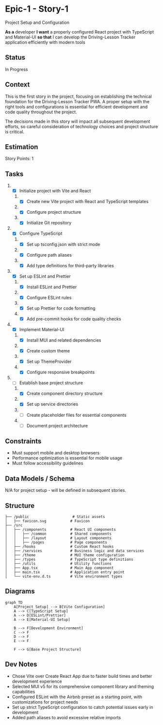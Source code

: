 # Epic-1 - Story-1

Project Setup and Configuration

**As a** developer
**I want** a properly configured React project with TypeScript and Material-UI
**so that** I can develop the Driving-Lesson Tracker application efficiently with modern tools

## Status

In Progress

## Context

This is the first story in the project, focusing on establishing the technical foundation for the Driving-Lesson Tracker PWA. A proper setup with the right tools and configurations is essential for efficient development and code quality throughout the project. 

The decisions made in this story will impact all subsequent development efforts, so careful consideration of technology choices and project structure is critical.

## Estimation

Story Points: 1

## Tasks

1. - [x] Initialize project with Vite and React
   1. - [x] Create new Vite project with React and TypeScript templates
   2. - [x] Configure project structure
   3. - [x] Initialize Git repository

2. - [x] Configure TypeScript
   1. - [x] Set up tsconfig.json with strict mode
   2. - [x] Configure path aliases
   3. - [x] Add type definitions for third-party libraries

3. - [x] Set up ESLint and Prettier
   1. - [x] Install ESLint and Prettier
   2. - [x] Configure ESLint rules
   3. - [x] Set up Prettier for code formatting
   4. - [x] Add pre-commit hooks for code quality checks

4. - [x] Implement Material-UI
   1. - [x] Install MUI and related dependencies
   2. - [x] Create custom theme
   3. - [x] Set up ThemeProvider
   4. - [x] Configure responsive breakpoints

5. - [ ] Establish base project structure
   1. - [x] Create component directory structure
   2. - [x] Set up service directories
   3. - [ ] Create placeholder files for essential components
   4. - [ ] Document project architecture

## Constraints

- Must support mobile and desktop browsers
- Performance optimization is essential for mobile usage
- Must follow accessibility guidelines

## Data Models / Schema

N/A for project setup - will be defined in subsequent stories.

## Structure

```
├── /public                    # Static assets
│   ├── favicon.svg           # Favicon
├── /src
│   ├── /components           # React UI components
│   │   ├── /common           # Shared components
│   │   ├── /layout           # Layout components
│   │   ├── /pages            # Page components
│   ├── /hooks                # Custom React hooks
│   ├── /services             # Business logic and data services
│   ├── /theme                # MUI theme configuration
│   ├── /types                # TypeScript type definitions
│   ├── /utils                # Utility functions
│   ├── App.tsx               # Main App component
│   ├── main.tsx              # Application entry point
│   └── vite-env.d.ts         # Vite environment types
```

## Diagrams

```mermaid
graph TD
    A[Project Setup] --> B[Vite Configuration]
    A --> C[TypeScript Setup]
    A --> D[ESLint/Prettier]
    A --> E[Material-UI Setup]
    
    B --> F[Development Environment]
    C --> F
    D --> F
    E --> F
    
    F --> G[Base Project Structure]
```

## Dev Notes

- Chose Vite over Create React App due to faster build times and better development experience
- Selected MUI v5 for its comprehensive component library and theming capabilities
- Configured ESLint with the Airbnb preset as a starting point, with customizations for project needs
- Set up strict TypeScript configuration to catch potential issues early in development
- Added path aliases to avoid excessive relative imports 